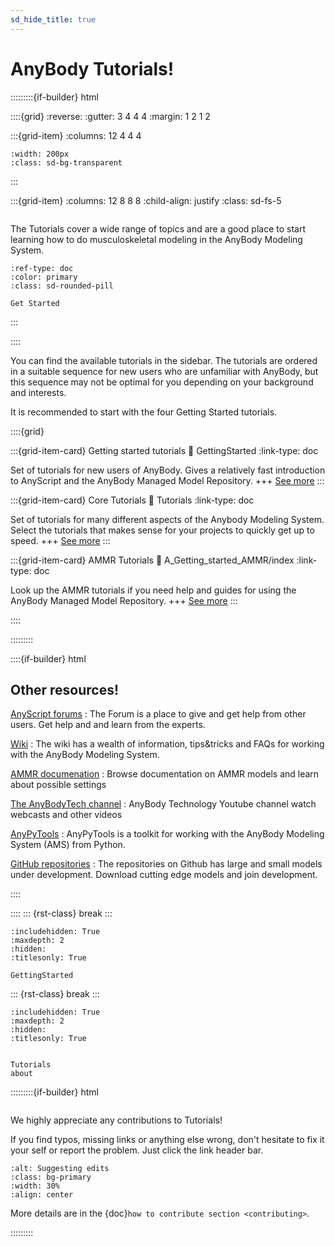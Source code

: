 ```yaml
---
sd_hide_title: true
---
```



# AnyBody Tutorials!

:::::::::{if-builder} html

::::{grid}
:reverse:
:gutter: 3 4 4 4
:margin: 1 2 1 2

:::{grid-item}
:columns: 12 4 4 4

```{image} _static/AnyBodyTutorials.svg
:width: 200px
:class: sd-bg-transparent

```

:::

:::{grid-item}
:columns: 12 8 8 8
:child-align: justify
:class: sd-fs-5

```{rubric} Tutorials for the AnyBody Modeling System
```

The Tutorials cover a wide range of topics and are a good place to start learning how to
do musculoskeletal modeling in the AnyBody Modeling System.

```{button-ref} A_Getting_started/intro
:ref-type: doc
:color: primary
:class: sd-rounded-pill

Get Started
```

:::

::::







You can find the available tutorials in the sidebar. The tutorials are ordered in a suitable sequence for
new users who are unfamiliar with AnyBody, but this sequence may not be optimal
for you depending on your background and interests.

It is recommended to start with the four Getting Started tutorials.

::::{grid}

:::{grid-item-card} Getting started tutorials
:link: GettingStarted
:link-type: doc

Set of tutorials for new users of AnyBody. Gives a relatively fast introduction to AnyScript and the AnyBody Managed Model Repository.
+++
[See more](GettingStarted.md)
:::

:::{grid-item-card} Core Tutorials
:link: Tutorials
:link-type: doc

Set of tutorials for many different aspects of the Anybody Modeling System. Select the tutorials that makes sense for your projects to quickly get up to speed.
+++
[See more](Tutorials.md)
:::

:::{grid-item-card} AMMR Tutorials
:link: A_Getting_started_AMMR/index
:link-type: doc

Look up the AMMR tutorials if you need help and guides for using the AnyBody Managed Model Repository. 
+++
[See more](A_Getting_started_AMMR/index.md)
:::



::::


:::::::::


::::{if-builder} html
## Other resources!


[AnyScript forums](https://forum.anyscript.org/)
: The Forum is a place to give and get help from other users. Get help and and learn from the experts.


[Wiki](https://github.com/AnyBody/support/wiki)
: The wiki has a wealth of information, tips&tricks and FAQs for working with the AnyBody Modeling System.


[AMMR documenation](https://anyscript.org/ammr/)
: Browse documentation on AMMR models and learn about possible settings

[The AnyBodyTech channel](https://www.youtube.com/user/anybodytech)
: AnyBody Technology Youtube channel watch webcasts and other videos

[AnyPyTools](https://anybody-research-group.github.io/anypytools-docs/)
: AnyPyTools is a toolkit for working with the AnyBody Modeling System (AMS) from Python.

[GitHub repositories](https://github.com/anybody)
: The repositories on Github has large and small models under development. Download cutting edge models and join development.

::::

::::
::: {rst-class} break
:::


```{toctree}
:includehidden: True
:maxdepth: 2
:hidden:
:titlesonly: True

GettingStarted
```

::: {rst-class} break
:::

```{toctree}
:includehidden: True
:maxdepth: 2
:hidden:
:titlesonly: True


Tutorials
about
```



:::::::::{if-builder} html

```{rubric} Help make tutorials better!
```

We highly appreciate any contributions to Tutorials!

If you find typos, missing links or anything else wrong, don't hesitate to fix
it your self or report the problem. Just click the link header bar. 

```{image} ./_static/suggest_edits.png
:alt: Suggesting edits
:class: bg-primary
:width: 30%
:align: center
```

More details are in the {doc}`how to contribute section <contributing>`.

:::::::::


